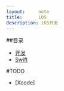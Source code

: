 ```yaml
---
layout:     note
title:      iOS
description: iOS开发
---
```



##目录

+ [开发](./android-dev.html)
+ [Swift](./swift.html)


#TODO

+ [Xcode]
